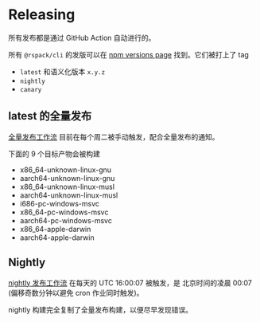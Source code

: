 # Releasing

所有发布都是通过 GitHub Action 自动进行的。

所有 `@rspack/cli` 的发版可以在 [npm versions page](https://www.npmjs.com/package/@rspack/cli?activeTab=versions) 找到。它们被打上了 tag

- `latest` 和语义化版本 `x.y.z`
- `nightly`
- `canary`

## latest 的全量发布

[全量发布工作流](https://github.com/web-infra-dev/rspack/actions/workflows/release.yml?query=is%3Asuccess)
目前在每个周二被手动触发，配合全量发布的通知。

下面的 9 个目标产物会被构建

- x86_64-unknown-linux-gnu
- aarch64-unknown-linux-gnu
- x86_64-unknown-linux-musl
- aarch64-unknown-linux-musl
- i686-pc-windows-msvc
- x86_64-pc-windows-msvc
- aarch64-pc-windows-msvc
- x86_64-apple-darwin
- aarch64-apple-darwin

## Nightly

[nightly 发布工作流](https://github.com/web-infra-dev/rspack/actions/workflows/release-nightly.yml?query=is%3Asuccess)
在每天的 UTC 16:00:07 被触发，是 北京时间的凌晨 00:07 (偏移奇数分钟以避免 cron 作业同时触发)。

nightly 构建完全复制了全量发布构建，以便尽早发现错误。
